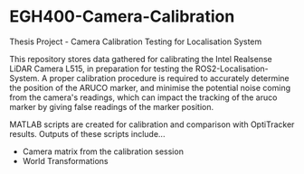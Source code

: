 # EGH400-Camera-Calibration
Thesis Project - Camera Calibration Testing for Localisation System

This repository stores data gathered for calibrating the Intel Realsense LiDAR Camera L515, in preparation for testing the ROS2-Localisation-System. 
A proper calibration procedure is required to accurately determine the position of the ARUCO marker, and minimise the potential noise coming from the camera's readings,
which can impact the tracking of the aruco marker by giving false readings of the marker position.

MATLAB scripts are created for calibration and comparison with OptiTracker results. Outputs of these scripts include...
- Camera matrix from the calibration session
- World Transformations

